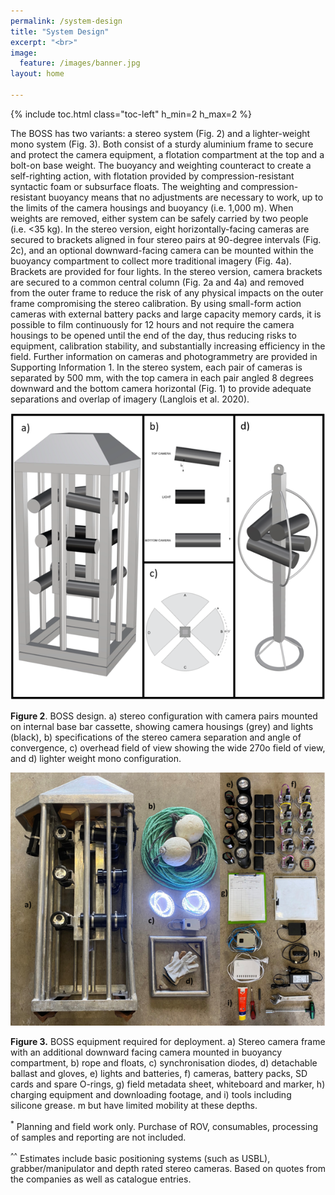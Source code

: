 ```yaml
---
permalink: /system-design
title: "System Design"
excerpt: "<br>"
image:
  feature: /images/banner.jpg
layout: home

---
```

{% include toc.html class="toc-left" h_min=2 h_max=2 %}

The BOSS has two variants: a stereo system (Fig. 2) and a lighter-weight mono system (Fig. 3). Both consist of a sturdy aluminium frame to secure and protect the camera equipment, a flotation compartment at the top and a bolt-on base weight. The buoyancy and weighting counteract to create a self-righting action, with flotation provided by compression-resistant syntactic foam or subsurface floats. The weighting and compression-resistant buoyancy means that no adjustments are necessary to work, up to the limits of the camera housings and buoyancy (i.e. 1,000 m). When weights are removed, either system can be safely carried by two people (i.e. &lt;35 kg). In the stereo version, eight horizontally-facing cameras are secured to brackets aligned in four stereo pairs at 90-degree intervals (Fig. 2c), and an optional downward-facing camera can be mounted within the buoyancy compartment to collect more traditional imagery (Fig. 4a). Brackets are provided for four lights. In the stereo version, camera brackets are secured to a common central column (Fig. 2a and 4a) and removed from the outer frame to reduce the risk of any physical impacts on the outer frame compromising the stereo calibration. By using small-form action cameras with external battery packs and large capacity memory cards, it is possible to film continuously for 12 hours and not require the camera housings to be opened until the end of the day, thus reducing risks to equipment, calibration stability, and substantially increasing efficiency in the field. Further information on cameras and photogrammetry are provided in Supporting Information 1. In the stereo system, each pair of cameras is separated by 500 mm, with the top camera in each pair angled 8 degrees downward and the bottom camera horizontal (Fig. 1) to provide adequate separations and overlap of imagery (Langlois et al. 2020).

![alt_text](images/figure2.png "image_tooltip")

**Figure 2**. BOSS design. a) stereo configuration with camera pairs mounted on internal base bar cassette, showing camera housings (grey) and lights (black), b) specifications of the stereo camera separation and angle of convergence, c) overhead field of view showing the wide 270o field of view, and d) lighter weight mono configuration.


![alt_text](images/figure3.png "image_tooltip")


**Figure 3.** BOSS equipment required for deployment. a) Stereo camera frame with an additional downward facing camera mounted in buoyancy compartment, b) rope and floats, c) synchronisation diodes, d) detachable ballast and gloves, e) lights and batteries, f) cameras, battery packs, SD cards and spare O-rings, g) field metadata sheet, whiteboard and marker, h) charging equipment and downloading footage, and i) tools including silicone grease. 
m but have limited mobility at these depths.<br>

<sup>*</sup> Planning and field work only. Purchase of ROV, consumables, processing of samples and reporting are not included.<br>

<sup>^^</sup> Estimates include basic positioning systems (such as USBL), grabber/manipulator and depth rated stereo cameras. Based on quotes from the companies as well as catalogue entries.<br>
